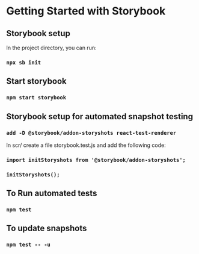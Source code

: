 # Getting Started with Storybook


## Storybook setup

In the project directory, you can run:
### `npx sb init`


## Start storybook

### `npm start storybook`


## Storybook setup for automated snapshot testing

### `add -D @storybook/addon-storyshots react-test-renderer`


In scr/ create a file storybook.test.js and add the following code:

### `import initStoryshots from '@storybook/addon-storyshots';`
### `initStoryshots();`


## To Run automated tests
### `npm test`


## To update snapshots
### `npm test -- -u`
